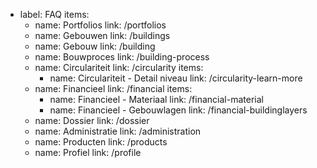- label: FAQ
  items:
    - name: Portfolios
      link: /portfolios      
    - name: Gebouwen
      link: /buildings
    - name: Gebouw
      link: /building
    - name: Bouwproces
      link: /building-process
    - name: Circulariteit
      link: /circularity
      items:
        - name: Circulariteit - Detail niveau
          link: /circularity-learn-more          
    - name: Financieel
      link: /financial
      items:
        - name: Financieel - Materiaal
          link: /financial-material
        - name: Financieel - Gebouwlagen
          link: /financial-buildinglayers         
    - name: Dossier
      link: /dossier
    - name: Administratie
      link: /administration
    - name: Producten
      link: /products
    - name: Profiel
      link: /profile
